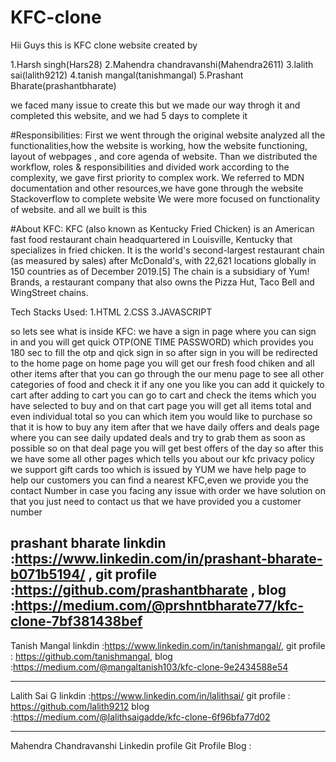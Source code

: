 # KFC-clone
Hii Guys this is KFC clone website created by

1.Harsh singh(Hars28)
2.Mahendra chandravanshi(Mahendra2611)
3.lalith sai(lalith9212)
4.tanish mangal(tanishmangal)
5.Prashant Bharate(prashantbharate)



we faced many issue to create this but we made our way throgh it and completed this website, and we had 5 days to complete it

#Responsibilities:
  First we went through the original website analyzed all the functionalities,how the website is working,
  how the website functioning, layout of webpages , and core agenda of website.
  Than we distributed the workflow, roles & responsibilities and divided work according to the complexity,
  we gave first priority to complex work. We referred to MDN documentation and other resources,we have gone through the website Stackoverflow to complete website
  We were more focused on functionality of website.
  and all we built is this

#About KFC:
  KFC (also known as Kentucky Fried Chicken) is an American fast food restaurant chain headquartered in Louisville,
  Kentucky that specializes in fried chicken. It is the world's second-largest restaurant chain (as measured by sales) after McDonald's,
  with 22,621 locations globally in 150 countries as of December 2019.[5] The chain is a subsidiary of Yum! Brands,
  a restaurant company that also owns the Pizza Hut, Taco Bell and WingStreet chains.

Tech Stacks Used:
  1.HTML
  2.CSS
  3.JAVASCRIPT
  
so lets see what is inside KFC:
  we have a sign in page where you can sign in and you will get quick OTP(ONE TIME PASSWORD) which provides you 180 sec to fill the otp and qick sign in
  so after sign in you will be redirected to the home page
  on home page you will get our fresh food chiken and all other items
  after that you can go through the our menu page to see all other categories of food and check it if any one you like you can add it quickely to cart 
  after adding to cart you can go to cart and check the items which you have selected to buy 
  and on that cart page you will get all items total and even individual total so you can which item you would like to purchase
  so that it is how to buy any item
  after that we have daily offers and deals page where you can see
  daily updated deals and try to grab them as soon as possible 
  so on that deal page you will get best offers of the day
  so after this we have some all other pages which tells you about our kfc
  privacy policy we support gift cards too which is issued by YUM
  we have help page to help our customers
  you can find a nearest KFC,even we provide you the contact Number
  in case you facing any issue with order we have solution on that you just need to contact us that we have provided you a customer number
  
  
  prashant bharate
  linkdin :https://www.linkedin.com/in/prashant-bharate-b071b5194/  ,
  git profile :https://github.com/prashantbharate  ,
  blog :https://medium.com/@prshntbharate77/kfc-clone-7bf381438bef
-------------------------------------------------------------------------------------------------------------------------------------------
   Tanish Mangal
  linkdin :https://www.linkedin.com/in/tanishmangal/,
  git profile : https://github.com/tanishmangal,
  blog :https://medium.com/@mangaltanish103/kfc-clone-9e2434588e54
  
  ----------------------------------------------------------------------------------------------------------------------------------------
  Lalith Sai G 
  linkdin :https://www.linkedin.com/in/lalithsai/
  git profile : https://github.com/lalith9212
  blog  :https://medium.com/@lalithsaigadde/kfc-clone-6f96bfa77d02

----------------------------------------------------------------------------------------------------------------------------------------------
Mahendra Chandravanshi
Linkedin profile 
Git Profile
Blog :
